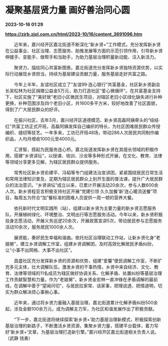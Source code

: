 # 凝聚基层贤力量 画好善治同心圆

**2023-10-16 01:29**

**https://zjrb.zjol.com.cn/html/2023-10/16/content_3691096.htm**

　　近年来，嘉兴经开区嘉北街道不断深化“新乡贤+”工作模式，充分发挥新乡贤在公益事业、社区治理、志愿服务、助推发展等方面的示范引领作用，引导新乡贤伸援手、变能手、做帮手和当助手，为助力基层治理积蓄新动能、注入新活力。

　　聚贤力，描绘同心共富新图景。嘉北街道充分发挥新乡贤独特资源优势，以实际行动展现乡贤担当，持续为基层建设贡献力量，服务基层走好共富之路。

　　今年上半年，友谊社区成立了“友谊99·连心银行”共富基金，社区新乡贤副会长吴松林为社区捐赠公益金5万元，助力打造社区“爱心微循环”。在共富基金支持下，社区实施了“美好居”老旧小区微民生项目，对辖区老旧小区绿化缺失进行补种更换，补种范围涉及四个老旧小区，共1600多平方米，较好地改善了社区面貌，得到了广大居民群众的好评。

　　在振兴社区，去年3月，嘉兴经开区道德模范、新乡贤高磊阿姨牵头的“结结·红”共富工坊正式开班，高磊阿姨发挥自己编织的特长，为社区困难居民群众传授编织、缝纫等技艺。一年多来，工坊已开班48场，带动286人次居民共同制作编织品，人均月增收1000元至4000元。

　　汇贤智，搭起为民服务连心桥。嘉北街道发挥新乡贤在其擅长领域的积极作用，搭建“乡贤讲坛”，以授课、培训、沙龙等多种形式开展，在文化、教育、法律等领域分享更多见解，为辖区居民群众提供服务。

　　常秀社区新乡贤俞建平、冯韬等专门组建法治宣讲团，紧紧围绕居民日常生活和常用法律知识普及，定期为辖区居民群众上别开生面的普法课，提升广大居民群众的法治意识。“乡贤讲坛”成立以来，已累计开展活动20余次，参与人数600余人次。新乡贤程亚言积极支持社区开展“党建引领 久久加餐‘新’连心暖流送餐”项目，每周五为符合“加”餐标准的困难人员提供一周一顿的营养大餐。

　　依托新时代文明实践所（站），组建以新乡贤为主要力量的新乡贤志愿服务队，开展植树绿化、环境整治、文明出行等志愿服务活动。今年以来，新乡贤积极投身志愿活动，开展义务巡逻20余次，开展政策宣讲5次，带动居民参与志愿服务活动10余次，服务居民1000余人次。

　　展贤能，奏好民生幸福和谐曲。依托社区治理联动工作站，让新乡贤化身“老娘舅”，建立乡贤调解工作室，组建乡贤调解团，及时高效化解居民矛盾纠纷，让“小事不出网格、大事不出社区”。

　　昌盛社区充分发挥新乡贤的资源和优势，组建“爱馨”便民调解工作室，不断扩充多元主体，壮大调解队伍，激发乡贤的干事热情，乡贤中来自经济、文化、教育、法律等领域的11名成员为辖区做好协调关系、化解矛盾、处置纠纷等基层治理工作贡献智慧和力量。作为“老娘舅”，新乡贤金宏林一直冲锋在矛盾调解的最前线，在调解中善于“望闻问切”，与居民拉家常、话家事，把理说透、把情道明，切实为群众解决烦心事揪心事。

　　近年来，通过将乡贤力量融入基层治理，嘉北街道累计化解矛盾纠纷500余起，涉及金额100余万元，成为调解主力军，为社区和谐发展作出了积极贡献。

　　“下一步，嘉北街道将继续探索‘新乡贤+’助力基层治理新模式，积极探索创新基层治理的新路子，不断激活乡贤资源，集聚乡贤力量，搭建平台载体，着力写好‘新乡贤+’文章，为基层治理打造新引擎。”嘉兴经开区嘉北街道相关负责人说。　（武静 钱勇）
